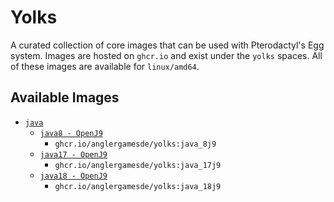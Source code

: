 # Yolks

A curated collection of core images that can be used with Pterodactyl's Egg system.
Images are hosted on `ghcr.io` and exist under the `yolks` spaces.
All of these images are available for `linux/amd64`.


## Available Images
* [`java`](https://github.com/AnglergamesDE/agde_yolks/tree/main/java)
  * [`java8 - OpenJ9`](https://github.com/AnglergamesDE/docker-images/tree/main/java/8j9)
    * `ghcr.io/anglergamesde/yolks:java_8j9`
  * [`java17 - OpenJ9`](https://github.com/AnglergamesDE/docker-images/tree/main/java/17j9)
    * `ghcr.io/anglergamesde/yolks:java_17j9`
  * [`java18 - OpenJ9`](https://github.com/AnglergamesDE/docker-images/tree/main/java/18j9)
	  * `ghcr.io/anglergamesde/yolks:java_18j9`
